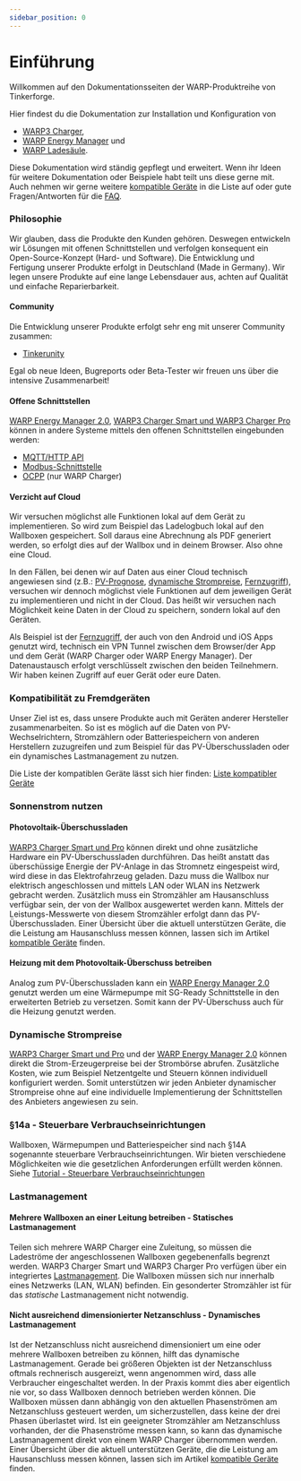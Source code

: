 ```yaml
---
sidebar_position: 0
---
```


# Einführung

Willkommen auf den Dokumentationsseiten der WARP-Produktreihe von
Tinkerforge.

Hier findest du die Dokumentation zur Installation und Konfiguration von
* [WARP3 Charger](/warp_charger/introduction.md),
* [WARP Energy Manager](/warp_energy_manager/introduction.md) und
* [WARP Ladesäule](/warp_ladesäule/introduction.md).


Diese Dokumentation wird ständig gepflegt und erweitert. Wenn ihr Ideen für
weitere Dokumentation oder Beispiele habt teilt uns diese gerne mit. Auch
nehmen wir gerne weitere [kompatible Geräte](/compatible_devices/introduction.md)
in die Liste auf oder gute Fragen/Antworten für die [FAQ](/faq.md).

### Philosophie

Wir glauben, dass die Produkte den Kunden gehören. Deswegen entwickeln wir
Lösungen mit offenen Schnittstellen und verfolgen konsequent ein
Open-Source-Konzept (Hard- und Software). Die Entwicklung und Fertigung
unserer Produkte erfolgt in Deutschland (Made in Germany). Wir legen unsere
Produkte auf eine lange Lebensdauer aus, achten auf Qualität und einfache
Reparierbarkeit.

#### Community

Die Entwicklung unserer Produkte erfolgt sehr eng mit unserer Community zusammen:
 * [Tinkerunity](https://www.tinkerunity.org/forum/13-warp-charger/)

Egal ob neue Ideen, Bugreports oder Beta-Tester wir freuen uns über die intensive Zusammenarbeit!

#### Offene Schnittstellen

[WARP Energy Manager 2.0](/docs/warp_energy_manager/introduction), [WARP3 Charger Smart und WARP3 Charger Pro](/docs/warp_charger/introduction) können
in andere Systeme mittels den offenen Schnittstellen eingebunden werden:
* [MQTT/HTTP API](/interfaces/mqtt_http/introduction.md)
* [Modbus-Schnittstelle](/interfaces/modbus/introduction.md)
* [OCPP](/interfaces/ocpp.md) (nur WARP Charger)

#### Verzicht auf Cloud

Wir versuchen möglichst alle Funktionen lokal auf dem Gerät zu implementieren.
So wird zum Beispiel das Ladelogbuch lokal auf den Wallboxen gespeichert. Soll
daraus eine Abrechnung als PDF generiert werden, so erfolgt dies auf der
Wallbox und in deinem Browser. Also ohne eine Cloud.

In den Fällen, bei denen wir auf Daten aus einer Cloud technisch angewiesen sind
(z.B.: [PV-Prognose](/docs/webinterface/energy_management/solar_forecast.md), [dynamische Strompreise](/docs/webinterface/energy_management/dynamic_tariffs.md), [Fernzugriff](/docs/webinterface/system/remote_access.md)), versuchen wir dennoch möglichst
viele Funktionen auf dem jeweiligen Gerät zu implementieren und nicht in der Cloud.
Das heißt wir versuchen nach Möglichkeit keine Daten in der Cloud zu speichern, sondern
lokal auf den Geräten.

Als Beispiel ist der [Fernzugriff](/docs/webinterface/system/remote_access.md), der auch von den Android und iOS Apps genutzt wird,
technisch ein VPN Tunnel zwischen dem Browser/der App und dem Gerät (WARP Charger oder WARP Energy Manager).
Der Datenaustausch erfolgt verschlüsselt zwischen den beiden Teilnehmern. Wir haben keinen Zugriff auf euer Gerät oder eure Daten.

### Kompatibilität zu Fremdgeräten

Unser Ziel ist es, dass unsere Produkte auch mit Geräten anderer Hersteller
zusammenarbeiten. So ist es möglich auf die Daten von PV-Wechselrichtern, Stromzählern
oder Batteriespeichern von anderen Herstellern zuzugreifen und zum Beispiel für das PV-Überschussladen
oder ein dynamisches Lastmanagement zu nutzen.

Die Liste der kompatiblen Geräte lässt sich hier finden: [Liste kompatibler Geräte](/docs/compatible_devices/introduction.md)

### Sonnenstrom nutzen

#### Photovoltaik-Überschussladen

[WARP3 Charger Smart und Pro](/warp_charger/introduction.md)
können direkt und ohne zusätzliche Hardware ein PV-Überschussladen
durchführen. Das heißt anstatt das überschüssige Energie der PV-Anlage
in das Stromnetz eingespeist wird, wird diese in das Elektrofahrzeug
geladen. Dazu muss die Wallbox nur elektrisch angeschlossen und mittels
LAN oder WLAN ins Netzwerk gebracht werden. Zusätzlich muss ein
Stromzähler am Hausanschluss verfügbar sein, der von der Wallbox
ausgewertet werden kann. Mittels der Leistungs-Messwerte von diesem
Stromzähler erfolgt dann das PV-Überschussladen. Einer Übersicht über
die aktuell unterstützen Geräte, die die Leistung am Hausanschluss
messen können, lassen sich im Artikel
[kompatible Geräte](/compatible_devices/introduction.md) finden.

#### Heizung mit dem Photovoltaik-Überschuss betreiben

Analog zum PV-Überschussladen kann ein [WARP Energy Manager 2.0](/warp_energy_manager/introduction.md)
genutzt werden um eine Wärmepumpe mit SG-Ready Schnittstelle in den erweiterten
Betrieb zu versetzen. Somit kann der PV-Überschuss auch für die Heizung genutzt werden.

### Dynamische Strompreise

[WARP3 Charger Smart und Pro](/warp_charger/introduction.md) und der [WARP Energy Manager 2.0](/warp_energy_manager/introduction.md)
können direkt die Strom-Erzeugerpreise bei der Strombörse abrufen. Zusätzliche Kosten, wie zum Beispiel Netzentgelte und Steuern können
individuell konfiguriert werden. Somit unterstützen wir jeden Anbieter dynamischer Strompreise ohne auf eine individuelle Implementierung
der Schnittstellen des Anbieters angewiesen zu sein.

### §14a - Steuerbare Verbrauchseinrichtungen
Wallboxen, Wärmepumpen und Batteriespeicher sind nach §14A sogenannte steuerbare Verbrauchseinrichtungen. Wir bieten
verschiedene Möglichkeiten wie die gesetzlichen Anforderungen erfüllt werden können. Siehe [Tutorial - Steuerbare Verbrauchseinrichtungen](/docs/tutorials/verbrauchseinrichtung)


### Lastmanagement

#### Mehrere Wallboxen an einer Leitung betreiben - Statisches Lastmanagement

Teilen sich mehrere WARP Charger eine Zuleitung, so müssen die
Ladeströme der angeschlossenen Wallboxen gegebenenfalls begrenzt werden.
WARP3 Charger Smart und WARP3 Charger Pro verfügen über ein integriertes
[Lastmanagement](/docs/tutorials/chargemanagement.md).
Die Wallboxen müssen sich nur innerhalb eines
Netzwerks (LAN, WLAN) befinden. Ein gesonderter Stromzähler ist für das
*statische* Lastmanagement nicht notwendig.

#### Nicht ausreichend dimensionierter Netzanschluss - Dynamisches Lastmanagement

Ist der Netzanschluss nicht ausreichend dimensioniert um eine oder
mehrere Wallboxen betreiben zu können, hilft das dynamische Lastmanagement.
Gerade bei größeren Objekten ist der Netzanschluss oftmals rechnerisch ausgereizt,
wenn angenommen wird, dass alle Verbraucher eingeschaltet werden.
In der Praxis kommt dies aber eigentlich nie vor, so dass Wallboxen
dennoch betrieben werden können. Die Wallboxen müssen dann abhängig von
den aktuellen Phasenströmen am Netzanschluss gesteuert werden, um sicherzustellen,
dass keine der drei Phasen überlastet
wird. Ist ein geeigneter Stromzähler am Netzanschluss vorhanden, der die
Phasenströme messen kann, so kann das dynamische Lastmanagement direkt
von einem WARP Charger übernommen werden. Einer Übersicht über die
aktuell unterstützen Geräte, die die Leistung am Hausanschluss
messen können, lassen sich im Artikel
[kompatible Geräte](/docs/compatible_devices/introduction.md) finden.

